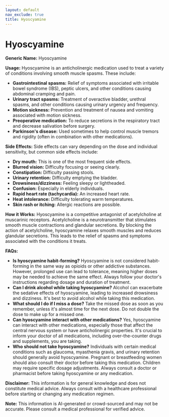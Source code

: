 ```yaml
---
layout: default
nav_exclude: true
title: Hyoscyamine
---
```


# Hyoscyamine

**Generic Name:** Hyoscyamine

**Usage:** Hyoscyamine is an anticholinergic medication used to treat a variety of conditions involving smooth muscle spasms.  These include:

* **Gastrointestinal spasms:**  Relief of symptoms associated with irritable bowel syndrome (IBS), peptic ulcers, and other conditions causing abdominal cramping and pain.
* **Urinary tract spasms:**  Treatment of overactive bladder, urethral spasms, and other conditions causing urinary urgency and frequency.
* **Motion sickness:**  Prevention and treatment of nausea and vomiting associated with motion sickness.
* **Preoperative medication:** To reduce secretions in the respiratory tract and decrease salivation before surgery.
* **Parkinson's disease:**  Used sometimes to help control muscle tremors and rigidity (often in combination with other medications).


**Side Effects:**  Side effects can vary depending on the dose and individual sensitivity, but common side effects include:

* **Dry mouth:** This is one of the most frequent side effects.
* **Blurred vision:** Difficulty focusing or seeing clearly.
* **Constipation:** Difficulty passing stools.
* **Urinary retention:** Difficulty emptying the bladder.
* **Drowsiness/dizziness:**  Feeling sleepy or lightheaded.
* **Confusion:** Especially in elderly individuals.
* **Rapid heart rate (tachycardia):**  An increased heart rate.
* **Heat intolerance:**  Difficulty tolerating warm temperatures.
* **Skin rash or itching:** Allergic reactions are possible.


**How it Works:** Hyoscyamine is a competitive antagonist of acetylcholine at muscarinic receptors.  Acetylcholine is a neurotransmitter that stimulates smooth muscle contractions and glandular secretions. By blocking the action of acetylcholine, hyoscyamine relaxes smooth muscles and reduces glandular secretions.  This leads to the relief of spasms and symptoms associated with the conditions it treats.


**FAQs:**

* **Is hyoscyamine habit-forming?**  Hyoscyamine is not considered habit-forming in the same way as opioids or other addictive substances. However, prolonged use can lead to tolerance, meaning higher doses may be needed to achieve the same effect.  Always follow your doctor's instructions regarding dosage and duration of treatment.
* **Can I drink alcohol while taking hyoscyamine?**  Alcohol can exacerbate the sedative effects of hyoscyamine, leading to increased drowsiness and dizziness.  It's best to avoid alcohol while taking this medication.
* **What should I do if I miss a dose?**  Take the missed dose as soon as you remember, unless it's almost time for the next dose.  Do not double the dose to make up for a missed one.
* **Can hyoscyamine interact with other medications?**  Yes, hyoscyamine can interact with other medications, especially those that affect the central nervous system or have anticholinergic properties.  It's crucial to inform your doctor of all medications, including over-the-counter drugs and supplements, you are taking.
* **Who should not take hyoscyamine?**  Individuals with certain medical conditions such as glaucoma, myasthenia gravis, and urinary retention should generally avoid hyoscyamine.  Pregnant or breastfeeding women should also consult their doctor before taking this medication.  Children may require specific dosage adjustments.  Always consult a doctor or pharmacist before taking hyoscyamine or any medication.


**Disclaimer:** This information is for general knowledge and does not constitute medical advice.  Always consult with a healthcare professional before starting or changing any medication regimen.


**Note:** This information is AI-generated or crowd-sourced and may not be accurate. Please consult a medical professional for verified advice.
